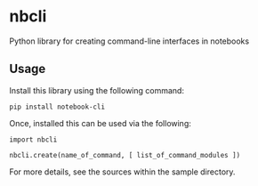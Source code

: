 # nbcli
Python library for creating command-line interfaces in notebooks

## Usage

Install this library using the following command:

    pip install notebook-cli

Once, installed this can be used via the following:

    import nbcli

    nbcli.create(name_of_command, [ list_of_command_modules ])

For more details, see the sources within the sample directory.


